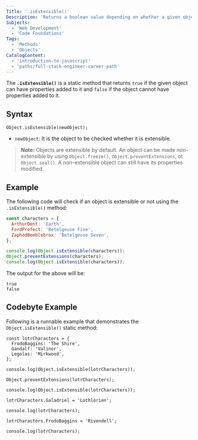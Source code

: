 ```yaml
---
Title: '.isExtensible()'
Description: 'Returns a boolean value depending on whether a given object can have properties added to it.'
Subjects:
  - 'Web Development'
  - 'Code Foundations'
Tags:
  - 'Methods'
  - 'Objects'
CatalogContent:
  - 'introduction-to-javascript'
  - 'paths/full-stack-engineer-career-path'
---
```


The **`.isExtensible()`** is a static method that returns `true` if the given object can have properties added to it and `false` if the object cannot have properties added to it.

## Syntax

```pseudo
Object.isExtensible(newObject);
```

- `newObject`: It is the object to be checked whether it is extensible.

> **Note:** Objects are extensible by default. An object can be made non-extensible by using `Object.freeze()`, `Object.preventExtensions`, ot `Object.seal()`. A non-extensible object can still have its properties modified.

## Example

The following code will check if an object is extensible or not using the `.isExtensible()` method:

```js
const characters = {
  ArthurDent: 'Earth',
  FordPrefect: 'Betelgeuse Five',
  ZaphodBeeblebrox: 'Betelgeuse Seven',
};

console.log(Object.isExtensible(characters));
Object.preventExtensions(characters);
console.log(Object.isExtensible(characters));
```

The output for the above will be:

```shell
true
false
```

## Codebyte Example

Following is a runnable example that demonstrates the `Object.isExtensible()` static method:

```codebyte/javascript
const lotrCharacters = {
  FrodoBaggins: 'The Shire',
  Gandalf: 'Valinor',
  Legolas: 'Mirkwood',
};

console.log(Object.isExtensible(lotrCharacters));

Object.preventExtensions(lotrCharacters);

console.log(Object.isExtensible(lotrCharacters));

lotrCharacters.Galadriel = 'Lothlórien';

console.log(lotrCharacters);

lotrCharacters.FrodoBaggins = 'Rivendell';

console.log(lotrCharacters);
```
